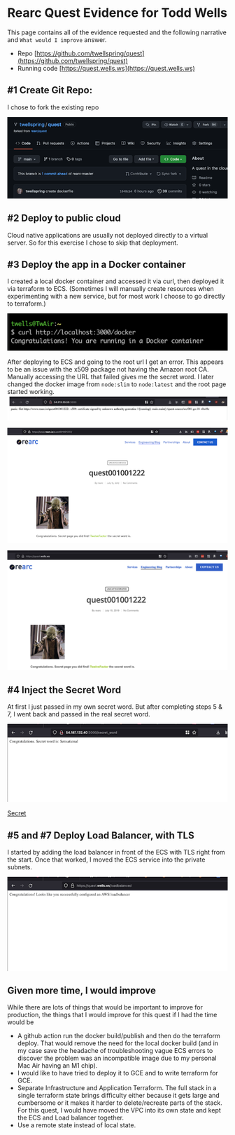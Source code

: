# Rearc Quest Evidence for Todd Wells

This page contains all of the evidence requested and the following narrative and `What would I improve` answer.
- Repo [https://github.com/twellspring/quest](https://github.com/twellspring/quest)
- Running code [https://quest.wells.ws](https://quest.wells.ws)


## #1 Create Git Repo:
I chose to fork the existing repo 

![github repo]( images/quest-git-repo.png "github repo")


## #2 Deploy to public cloud
Cloud native applications are usually not deployed directly to a virtual server. So for this exercise I chose to skip that deployment.

## #3 Deploy the app in a Docker container
I created a local docker container and accessed it via curl, then deployed it via terraform to ECS. (Sometimes I will manually create resources when experimenting with a new service, but for most work I choose to go directly to terraform.)

![docker]( images/quest-docker.png "docker")

After deploying to ECS and going to the root url I get an error. This appears to be an issue with the x509 package not having the Amazon root CA. Manually accessing the URL that failed gives me the secret word. I later changed the docker image from `node:slim` to `node:latest` and the root page started working.
![Error]( images/quest-error.png "Error")

![Yoda]( images/quest-yoda.png "Yoda")

![Yoda]( images/quest-yoda2.png "Yoda2")


## #4 Inject the Secret Word
At first I just passed in my own secret word. But after completing steps 5 & 7, I went back and passed in the real secret word.

![Sensational]( images/quest-sensational.png "Sensational")

[Secret]( images/quest-secretword.png "Secret Word")


## #5 and #7 Deploy Load Balancer, with TLS
I started by adding the load balancer in front of the ECS with TLS right from the start. Once that worked, I moved the ECS service into the private subnets.

![Load Balancer]( images/quest-loadbalanced.png "Load Balanced")


## Given more time, I would improve

While there are lots of things that would be important to improve for production, the things that I would improve for this quest if I had the time would be
- A github action run the docker build/publish and then do the terraform deploy. That would remove the need for the local docker build (and in my case save the headache of troubleshooting vague ECS errors to discover the problem was an incompatible image due to my personal Mac Air having an M1 chip).
- I would like to have tried to deploy it to GCE and to write terraform for GCE.
- Separate Infrastructure and Application Terraform. The full stack in a single terraform state brings difficulty either because it gets large and cumbersome or it makes it harder to delete/recreate parts of the stack. For this quest, I would have moved the VPC into its own state and kept the ECS and Load balancer together.
- Use a remote state instead of local state. 
